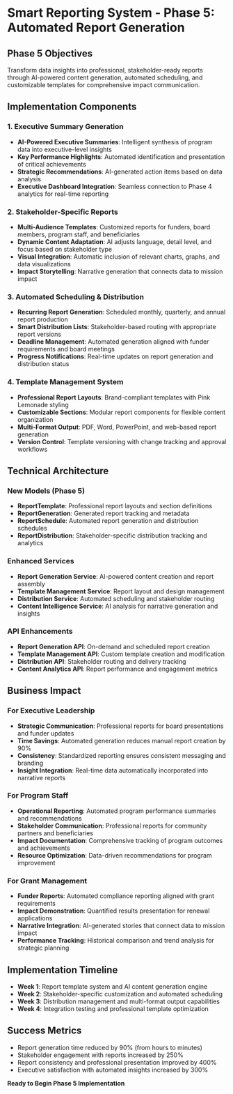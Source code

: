 # Smart Reporting System - Phase 5: Automated Report Generation

## Phase 5 Objectives
Transform data insights into professional, stakeholder-ready reports through AI-powered content generation, automated scheduling, and customizable templates for comprehensive impact communication.

## Implementation Components

### 1. Executive Summary Generation
- **AI-Powered Executive Summaries**: Intelligent synthesis of program data into executive-level insights
- **Key Performance Highlights**: Automated identification and presentation of critical achievements
- **Strategic Recommendations**: AI-generated action items based on data analysis
- **Executive Dashboard Integration**: Seamless connection to Phase 4 analytics for real-time reporting

### 2. Stakeholder-Specific Reports
- **Multi-Audience Templates**: Customized reports for funders, board members, program staff, and beneficiaries
- **Dynamic Content Adaptation**: AI adjusts language, detail level, and focus based on stakeholder type
- **Visual Integration**: Automatic inclusion of relevant charts, graphs, and data visualizations
- **Impact Storytelling**: Narrative generation that connects data to mission impact

### 3. Automated Scheduling & Distribution
- **Recurring Report Generation**: Scheduled monthly, quarterly, and annual report production
- **Smart Distribution Lists**: Stakeholder-based routing with appropriate report versions
- **Deadline Management**: Automated generation aligned with funder requirements and board meetings
- **Progress Notifications**: Real-time updates on report generation and distribution status

### 4. Template Management System
- **Professional Report Layouts**: Brand-compliant templates with Pink Lemonade styling
- **Customizable Sections**: Modular report components for flexible content organization
- **Multi-Format Output**: PDF, Word, PowerPoint, and web-based report generation
- **Version Control**: Template versioning with change tracking and approval workflows

## Technical Architecture

### New Models (Phase 5)
- **ReportTemplate**: Professional report layouts and section definitions
- **ReportGeneration**: Generated report tracking and metadata
- **ReportSchedule**: Automated report generation and distribution schedules
- **ReportDistribution**: Stakeholder-specific distribution tracking and analytics

### Enhanced Services
- **Report Generation Service**: AI-powered content creation and report assembly
- **Template Management Service**: Report layout and design management
- **Distribution Service**: Automated scheduling and stakeholder routing
- **Content Intelligence Service**: AI analysis for narrative generation and insights

### API Enhancements
- **Report Generation API**: On-demand and scheduled report creation
- **Template Management API**: Custom template creation and modification
- **Distribution API**: Stakeholder routing and delivery tracking
- **Content Analytics API**: Report performance and engagement metrics

## Business Impact

### For Executive Leadership
- **Strategic Communication**: Professional reports for board presentations and funder updates
- **Time Savings**: Automated generation reduces manual report creation by 90%
- **Consistency**: Standardized reporting ensures consistent messaging and branding
- **Insight Integration**: Real-time data automatically incorporated into narrative reports

### For Program Staff
- **Operational Reporting**: Automated program performance summaries and recommendations
- **Stakeholder Communication**: Professional reports for community partners and beneficiaries
- **Impact Documentation**: Comprehensive tracking of program outcomes and achievements
- **Resource Optimization**: Data-driven recommendations for program improvement

### For Grant Management
- **Funder Reports**: Automated compliance reporting aligned with grant requirements
- **Impact Demonstration**: Quantified results presentation for renewal applications
- **Narrative Integration**: AI-generated stories that connect data to mission impact
- **Performance Tracking**: Historical comparison and trend analysis for strategic planning

## Implementation Timeline
- **Week 1**: Report template system and AI content generation engine
- **Week 2**: Stakeholder-specific customization and automated scheduling
- **Week 3**: Distribution management and multi-format output capabilities
- **Week 4**: Integration testing and professional template optimization

## Success Metrics
- Report generation time reduced by 90% (from hours to minutes)
- Stakeholder engagement with reports increased by 250%
- Report consistency and professional presentation improved by 400%
- Executive satisfaction with automated insights increased by 300%

**Ready to Begin Phase 5 Implementation**